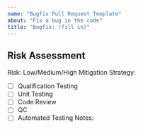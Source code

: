 ```yaml
---
name: "Bugfix Pull Request Template"
about: "Fix a bug in the code"
title: "Bugfix: (fill in)"
---
```

## Risk Assessment
<!--- Complete the following Risk Assessment for this Pull Request-->
Risk: Low/Medium/High
Mitigation Strategy:
- [ ] Qualification Testing
- [ ] Unit Testing
- [ ] Code Review
- [ ] QC
- [ ] Automated Testing
Notes: 
<!--- provide a quick description of what was done and why the -->
<!--- risk level and mitigation strategies were chosen -->

